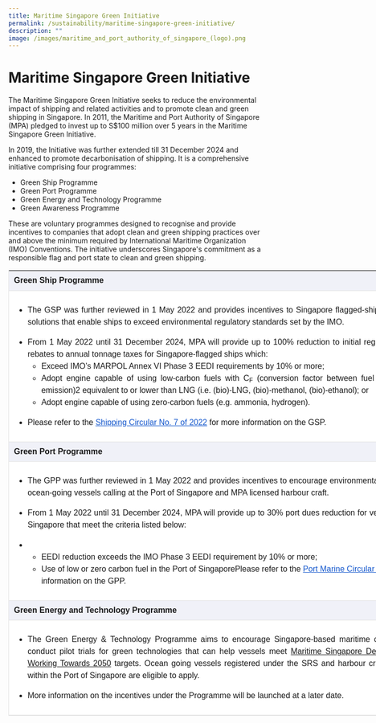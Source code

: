 ```yaml
---
title: Maritime Singapore Green Initiative
permalink: /sustainability/maritime-singapore-green-initiative/
description: ""
image: /images/maritime_and_port_authority_of_singapore_(logo).png
---
```

Maritime Singapore Green Initiative
===================================

The Maritime Singapore Green Initiative seeks to reduce the environmental impact of shipping and related activities and to promote clean and green shipping in Singapore. In 2011, the Maritime and Port Authority of Singapore (MPA) pledged to invest up to S$100 million over 5 years in the Maritime Singapore Green Initiative.  
  
In 2019, the Initiative was further extended till 31 December 2024 and enhanced to promote decarbonisation of shipping. It is a comprehensive initiative comprising four programmes:

*   Green Ship Programme
*   Green Port Programme
*   Green Energy and Technology Programme
*   Green Awareness Programme

These are voluntary programmes designed to recognise and provide incentives to companies that adopt clean and green shipping practices over and above the minimum required by International Maritime Organization (IMO) Conventions. The initiative underscores Singapore's commitment as a responsible flag and port state to clean and green shipping.

  

<table style="box-sizing: border-box; font-family: UniversLTStd, Arial, sans-serif !important; border: 1px solid rgb(227, 227, 227); border-collapse: collapse; width: 913.75px; overflow-x: auto;"><tbody style="box-sizing: border-box;"><tr style="box-sizing: border-box; background-color: rgba(0, 35, 149, 0.05); height: 39.3906px;"><td style="box-sizing: border-box; padding: 10px; border-bottom: 1px solid rgb(227, 227, 227); min-height: 40px; width: 912.75px;"><strong style="box-sizing: border-box; font-weight: bolder;">Green Ship Programme</strong></td></tr><tr style="box-sizing: border-box; background-color: rgb(255, 255, 255); height: 301px;"><td style="box-sizing: border-box; padding: 10px; border-bottom: 1px solid rgb(227, 227, 227); min-height: 40px; width: 912.75px;"><ul style="box-sizing: border-box; line-height: 1.5;"><li style="box-sizing: border-box; text-align: justify;">The GSP was further reviewed in 1 May 2022 and provides incentives to Singapore flagged-ships that voluntarily adopt solutions that enable ships to exceed environmental regulatory standards set by the IMO.</li></ul><ul style="box-sizing: border-box; line-height: 1.5;"><li style="box-sizing: border-box; text-align: justify;">From 1 May 2022 until 31 December 2024, MPA will provide up to 100% reduction to initial registration fees and 100% rebates to annual tonnage taxes for Singapore-flagged ships which:<ul style="box-sizing: border-box; line-height: 1.5;"><li style="box-sizing: border-box; text-align: justify;">Exceed IMO’s MARPOL Annex VI Phase 3 EEDI requirements by 10% or more;</li><li style="box-sizing: border-box; text-align: justify;">Adopt engine capable of using low-carbon fuels with C<sub style="box-sizing: border-box; font-size: 12px; line-height: 0; position: relative; vertical-align: baseline; bottom: -0.25em;">F</sub>&nbsp;(conversion factor between fuel consumption and CO2 emission)2 equivalent to or lower than LNG (i.e. (bio)-LNG, (bio)-methanol, (bio)-ethanol); or</li><li style="box-sizing: border-box; text-align: justify;">Adopt engine capable of using zero-carbon fuels (e.g. ammonia, hydrogen).</li></ul></li></ul><ul style="box-sizing: border-box; line-height: 1.5;"><li style="box-sizing: border-box; text-align: justify;">Please refer to the&nbsp;<a style="box-sizing: border-box; background-color: transparent; transition: all 0.3s cubic-bezier(0.75, 0, 0, 0.75) 0s; cursor: pointer; color: rgb(17, 85, 204);" data-saferedirecturl="https://www.google.com/url?q=https://www.mpa.gov.sg/media-centre/details/no.-7-of-2022---revised-green-ship-programme-under-the-maritime-singapore-green-initiative&amp;source=gmail&amp;ust=1675482032337000&amp;usg=AOvVaw3Iazxz-nKLxkSbzcJKaORl" target="_blank" href="https://www.mpa.gov.sg/media-centre/details/no.-7-of-2022---revised-green-ship-programme-under-the-maritime-singapore-green-initiative">Shipping Circular No. 7 of 2022</a>&nbsp;for more information on the GSP.</li></ul></td></tr><tr style="box-sizing: border-box; background-color: rgba(0, 35, 149, 0.05); height: 39.3906px;"><td style="box-sizing: border-box; padding: 10px; border-bottom: 1px solid rgb(227, 227, 227); min-height: 40px; width: 912.75px;"><strong style="box-sizing: border-box; font-weight: bolder;">Green Port Programme</strong></td></tr><tr style="box-sizing: border-box; background-color: rgb(255, 255, 255); height: 253px;"><td style="box-sizing: border-box; padding: 10px; border-bottom: 1px solid rgb(227, 227, 227); min-height: 40px; width: 912.75px;"><ul style="box-sizing: border-box; line-height: 1.5;"><li style="box-sizing: border-box; text-align: justify;">The GPP was further reviewed in 1 May 2022 and provides incentives to encourage environmental sustainability amongst ocean-going vessels calling at the Port of Singapore and MPA licensed harbour craft.</li></ul><ul style="box-sizing: border-box; line-height: 1.5;"><li style="box-sizing: border-box; text-align: justify;">From 1 May 2022 until 31 December 2024, MPA will provide up to 30% port dues reduction for&nbsp;vessels calling the Port of Singapore that meet the criteria listed below:</li></ul><ul style="box-sizing: border-box; line-height: 1.5;"><li style="box-sizing: border-box;"><ul style="box-sizing: border-box; line-height: 1.5;"><li style="box-sizing: border-box; text-align: justify;">EEDI reduction exceeds the IMO Phase 3 EEDI requirement by 10% or more;</li><li style="box-sizing: border-box; text-align: justify;">Use of low or zero carbon fuel in the Port of SingaporePlease refer to the&nbsp;<a style="box-sizing: border-box; background-color: transparent; transition: all 0.3s cubic-bezier(0.75, 0, 0, 0.75) 0s; cursor: pointer; color: rgb(17, 85, 204);" data-saferedirecturl="https://www.google.com/url?q=https://www.mpa.gov.sg/media-centre/details/enhancement-of-the-maritime-singapore-green-initiative-green-port-programme-(gpp)&amp;source=gmail&amp;ust=1675482032337000&amp;usg=AOvVaw2xaKVVH0eK4Z-LiE0jNrzM" target="_blank" href="https://www.mpa.gov.sg/media-centre/details/enhancement-of-the-maritime-singapore-green-initiative-green-port-programme-(gpp)">Port Marine Circular No. 10 of 2022</a>&nbsp;for more information on the GPP.</li></ul></li></ul></td></tr><tr style="box-sizing: border-box; background-color: rgba(0, 35, 149, 0.05); height: 39.3906px;"><td style="box-sizing: border-box; padding: 10px; border-bottom: 1px solid rgb(227, 227, 227); min-height: 40px; width: 912.75px;"><strong style="box-sizing: border-box; font-weight: bolder;">Green Energy and Technology Programme</strong></td></tr><tr style="box-sizing: border-box; background-color: rgb(255, 255, 255); height: 189px;"><td style="box-sizing: border-box; padding: 10px; border-bottom: 1px solid rgb(227, 227, 227); min-height: 40px; width: 912.75px;"><ul style="box-sizing: border-box; line-height: 1.5;"><li style="box-sizing: border-box; text-align: justify;">The Green Energy &amp; Technology Programme aims to encourage Singapore-based maritime companies to develop / conduct pilot trials for green technologies that can help vessels meet&nbsp;<a style="box-sizing: border-box; background-color: transparent; transition: all 0.3s cubic-bezier(0.75, 0, 0, 0.75) 0s; cursor: pointer;" href="https://www.mpa.gov.sg/maritime-singapore/sustainability/maritime-singapore-decarbonisation-blueprint">Maritime Singapore Decarbonisation Blueprint: Working Towards 2050</a>&nbsp;targets. Ocean going vessels registered under the SRS and harbour crafts licensed to operate within the Port of Singapore are eligible to apply.&nbsp;</li></ul><ul style="box-sizing: border-box; line-height: 1.5;"><li style="box-sizing: border-box; text-align: justify;">More information on the incentives under the Programme will be launched at a later date.</li></ul></td></tr></tbody></table>